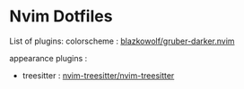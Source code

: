 # Nvim Dotfiles

List of plugins:
colorscheme : [blazkowolf/gruber-darker.nvim](https://https://github.com/blazkowolf/gruber-darker.nvim)

appearance plugins :
- treesitter : [nvim-treesitter/nvim-treesitter](https://https://github.com/nvim-treesitter/nvim-treesitter)
